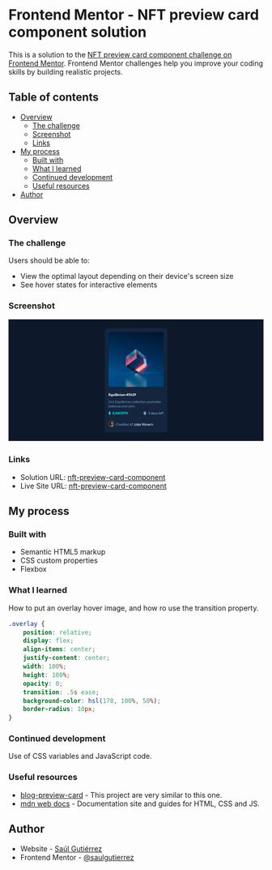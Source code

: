 # Frontend Mentor - NFT preview card component solution

This is a solution to the [NFT preview card component challenge on Frontend Mentor](https://www.frontendmentor.io/challenges/nft-preview-card-component-SbdUL_w0U). Frontend Mentor challenges help you improve your coding skills by building realistic projects. 

## Table of contents

- [Overview](#overview)
  - [The challenge](#the-challenge)
  - [Screenshot](#screenshot)
  - [Links](#links)
- [My process](#my-process)
  - [Built with](#built-with)
  - [What I learned](#what-i-learned)
  - [Continued development](#continued-development)
  - [Useful resources](#useful-resources)
- [Author](#author)

## Overview

### The challenge

Users should be able to:

- View the optimal layout depending on their device's screen size
- See hover states for interactive elements

### Screenshot

![](./screenshot.png)

### Links

- Solution URL: [nft-preview-card-component](https://github.com/saulgutierrez/nft-preview-card-component-main)
- Live Site URL: [nft-preview-card-component](https://lucent-figolla-e2308c.netlify.app/)

## My process

### Built with

- Semantic HTML5 markup
- CSS custom properties
- Flexbox

### What I learned

How to put an overlay hover image, and how ro use the transition property.

```css
.overlay {
    position: relative;
    display: flex;
    align-items: center;
    justify-content: center;
    width: 100%;
    height: 100%;
    opacity: 0;
    transition: .5s ease;
    background-color: hsl(178, 100%, 50%);
    border-radius: 10px;
}
```

### Continued development

Use of CSS variables and JavaScript code.

### Useful resources

- [blog-preview-card](https://github.com/saulgutierrez/blog-preview-card-main) - This project are very similar to this one.
- [mdn web docs](https://developer.mozilla.org/en-US/docs/Web/CSS) - Documentation site and guides for HTML, CSS and JS.

## Author

- Website - [Saúl Gutiérrez](https://sauladai.netlify.app)
- Frontend Mentor - [@saulgutierrez](https://www.frontendmentor.io/profile/saulgutierrez)